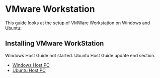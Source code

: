 # VMware Workstation 

This guide looks at the setup of VMWare Workstation on Windows and Ubuntu:

## Installing VMware WorkStation

Windows Host Guide not started.
Ubuntu Host Guide update end section.

* [Windows Host PC](./windows-host/readme.md)
* [Ubuntu Host PC](./ubuntu-host/readme.md)